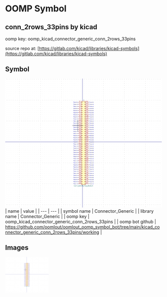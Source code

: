# OOMP Symbol  
## conn_2rows_33pins  by kicad  
  
oomp key: oomp_kicad_connector_generic_conn_2rows_33pins  
  
source repo at: [https://gitlab.com/kicad/libraries/kicad-symbols](https://gitlab.com/kicad/libraries/kicad-symbols)  
## Symbol  
  
[![working.png](working_600.png)](working.png)  
| name | value | 
| --- | --- | 
| symbol name | Connector_Generic | 
| library name | Connector_Generic | 
| oomp key | oomp_kicad_connector_generic_conn_2rows_33pins | 
| oomp bot github | https://github.com/oomlout/oomlout_oomp_symbol_bot/tree/main/kicad_connector_generic_conn_2rows_33pins/working | 
## Images  
  
[![working.png](working_140.png)](working.png)  
